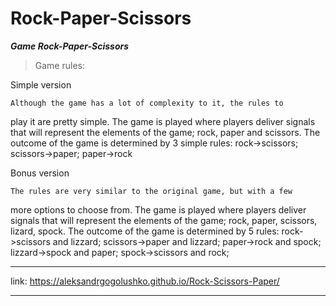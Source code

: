  # Rock-Paper-Scissors 
 ***Game Rock-Paper-Scissors***

>Game rules:

  Simple version

    Although the game has a lot of complexity to it, the rules to
  play it are pretty simple. The game is played where players
  deliver signals that will represent the elements of the game;
  rock, paper and scissors. The outcome of the game is determined
  by 3 simple rules: rock->scissors; scissors->paper; paper->rock

  Bonus version

    The rules are very similar to the original game, but with a few
  more options to choose from. The game is played where players
  deliver signals that will represent the elements of the game;
  rock, paper, scissors, lizard, spock. The outcome of the game is
  determined by 5 rules: rock->scissors and lizzard; scissors->paper and lizzard;
   paper->rock and spock; lizzard->spock and paper; spock->scissors and rock;

 ___________________________________________________________________
 
 link: https://aleksandrgogolushko.github.io/Rock-Scissors-Paper/

____________________________________________________________________
 
